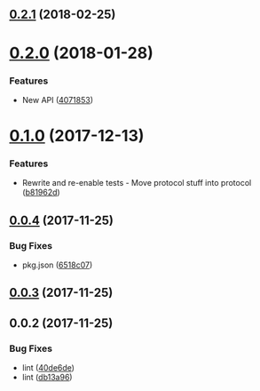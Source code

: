 <a name="0.2.1"></a>
## [0.2.1](https://github.com/ZeroNetJS/zeronet-crypto/compare/v0.2.0...v0.2.1) (2018-02-25)



<a name="0.2.0"></a>
# [0.2.0](https://github.com/ZeroNetJS/zeronet-crypto/compare/v0.1.0...v0.2.0) (2018-01-28)


### Features

* New API ([4071853](https://github.com/ZeroNetJS/zeronet-crypto/commit/4071853))



<a name="0.1.0"></a>
# [0.1.0](https://github.com/ZeroNetJS/zeronet-crypto/compare/v0.0.4...v0.1.0) (2017-12-13)


### Features

* Rewrite and re-enable tests - Move protocol stuff into protocol ([b81962d](https://github.com/ZeroNetJS/zeronet-crypto/commit/b81962d))



<a name="0.0.4"></a>
## [0.0.4](https://github.com/ZeroNetJS/zeronet-js/compare/v0.0.3...v0.0.4) (2017-11-25)


### Bug Fixes

* pkg.json ([6518c07](https://github.com/ZeroNetJS/zeronet-js/commit/6518c07))



<a name="0.0.3"></a>
## [0.0.3](https://github.com/ZeroNetJS/zeronet-js/compare/v0.0.2...v0.0.3) (2017-11-25)



<a name="0.0.2"></a>
## 0.0.2 (2017-11-25)


### Bug Fixes

* lint ([40de6de](https://github.com/ZeroNetJS/zeronet-js/commit/40de6de))
* lint ([db13a96](https://github.com/ZeroNetJS/zeronet-js/commit/db13a96))



